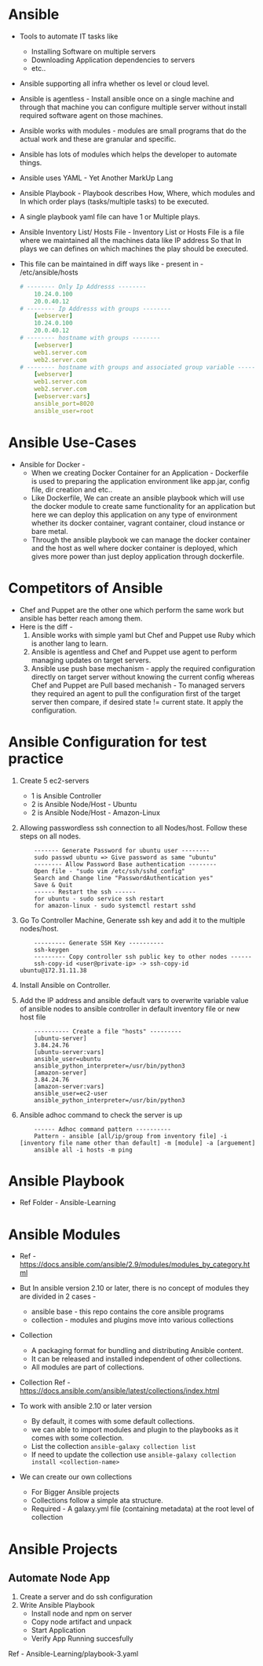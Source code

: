 Ansible 
=========
- Tools to automate IT tasks like 
    - Installing Software on multiple servers
    - Downloading Application dependencies to servers
    - etc..
- Ansible supporting all infra whether os level or cloud level.
- Ansible is agentless - Install ansible once on a single machine and through that machine you can configure multiple server without install required software agent on those machines.

- Ansible works with modules - modules are small programs that do the actual work and these are granular and specific.
- Ansible has lots of modules which helps the developer to automate things.
- Ansible uses YAML - Yet Another MarkUp Lang
- Ansible Playbook - Playbook describes How, Where, which modules and In which order plays (tasks/multiple tasks) to be executed. 
- A single playbook yaml file can have 1 or Multiple plays.

- Ansible Inventory List/ Hosts File - Inventory List or Hosts File is a file where we maintained all the machines data like IP address So that In plays we can defines on which machines the play should be executed.
- This file can be maintained in diff ways like - present in - /etc/ansible/hosts
    ```yaml
    # -------- Only Ip Addresss --------
        10.24.0.100
        20.0.40.12
    # -------- Ip Addresss with groups --------
        [webserver]
        10.24.0.100
        20.0.40.12
    # -------- hostname with groups --------
        [webserver]
        web1.server.com
        web2.server.com
    # -------- hostname with groups and associated group variable --------
        [webserver]
        web1.server.com
        web2.server.com
        [webserver:vars]
        ansible_port=8020
        ansible_user=root
    ```
Ansible Use-Cases
===================
- Ansible for Docker -
    - When we creating Docker Container for an Application - Dockerfile is used to preparing the application environment like app.jar, config file, dir creation and etc..
    - Like Dockerfile, We can create an ansible playbook which will use the docker module to create same functionality for an application but here we can deploy this application on any type of environment whether its docker container, vagrant container, cloud instance or bare metal.
    - Through the ansible playbook we can manage the docker container and the host as well where docker container is deployed, which gives more power than just deploy application through dockerfile.

Competitors of Ansible
=======================
- Chef and Puppet are the other one which perform the same work but ansible has better reach among them.
- Here is the diff -
    1. Ansible works with simple yaml but Chef and Puppet use Ruby which is another lang to learn.
    2. Ansible is agentless and Chef and Puppet use agent to perform managing updates on target servers.
    3. Ansible use push base mechanism - apply the required configuration directly on target server without knowing the current config
        whereas Chef and Puppet are Pull based mechanish - To managed servers they required an agent to pull the configuration first of the target server then compare, if desired state != current state. It apply the configuration.

Ansible Configuration for test practice
========================================
1. Create 5 ec2-servers 
    - 1 is Ansible Controller
    - 2 is Ansible Node/Host - Ubuntu
    - 2 is Ansible Node/Host - Amazon-Linux

2. Allowing passwordless ssh connection to all Nodes/host. Follow these steps on all nodes.
    ```
        ------- Generate Password for ubuntu user --------
        sudo passwd ubuntu => Give password as same "ubuntu"
        -------- Allow Password Base authentication --------
        Open file - "sudo vim /etc/ssh/sshd_config"
        Search and Change line "PasswordAuthentication yes"
        Save & Quit
        ------ Restart the ssh ------
        for ubuntu - sudo service ssh restart
        for amazon-linux - sudo systemctl restart sshd
    ```

3. Go To Controller Machine, Generate ssh key and add it to the multiple nodes/host.
    ```
        --------- Generate SSH Key ----------
        ssh-keygen
        --------- Copy controller ssh public key to other nodes ------
        ssh-copy-id <user@private-ip> -> ssh-copy-id ubuntu@172.31.11.38
    ```

4. Install Ansible on Controller.
5. Add the IP address and ansible default vars to overwrite variable value of ansible nodes to ansible controller in default inventory file or new host file 
    ```
        ---------- Create a file "hosts" ---------
        [ubuntu-server]
        3.84.24.76
        [ubuntu-server:vars]
        ansible_user=ubuntu
        ansible_python_interpreter=/usr/bin/python3
        [amazon-server]
        3.84.24.76
        [amazon-server:vars]
        ansible_user=ec2-user
        ansible_python_interpreter=/usr/bin/python3
    ```
6. Ansible adhoc command to check the server is up
    ```
        ------ Adhoc command pattern ----------
        Pattern - ansible [all/ip/group from inventory file] -i [inventory file name other than default] -m [module] -a [arguement]
        ansible all -i hosts -m ping
    ```

Ansible Playbook
=================
- Ref Folder - Ansible-Learning

Ansible Modules
=================
- Ref - https://docs.ansible.com/ansible/2.9/modules/modules_by_category.html
- But In ansible version 2.10 or later, there is no concept of modules they are divided in 2 cases -
    - ansible base - this repo contains the core ansible programs
    - collection - modules and plugins move into various collections
- Collection 
    - A packaging format for bundling and distributing Ansible content.
    - It can be released and installed independent of other collections.
    - All modules are part of collections.
- Collection Ref - https://docs.ansible.com/ansible/latest/collections/index.html

- To work with ansible 2.10 or later version
    - By default, it comes with some default collections.
    - we can able to import modules and plugin to the playbooks as it comes with some collection.
    - List the collection `ansible-galaxy collection list`
    - If need to update the collection use `ansible-galaxy collection install <collection-name>`

- We can create our own collections 
    - For Bigger Ansible projects
    - Collections follow a simple ata structure.
    - Required - A galaxy.yml file (containing metadata) at the root level of collection

Ansible Projects
=================
## Automate Node App 
1. Create a server and do ssh configuration
2. Write Ansible Playbook
    - Install node and npm on server
    - Copy node artifact and unpack
    - Start Application
    - Verify App Running succesfully

Ref - Ansible-Learning/playbook-3.yaml

